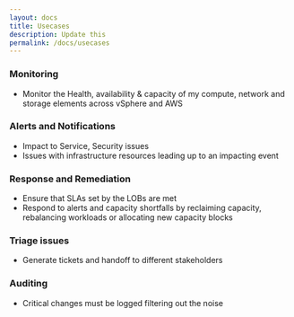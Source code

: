 ```yaml
---
layout: docs
title: Usecases
description: Update this
permalink: /docs/usecases
---
```


### Monitoring
- Monitor the Health, availability & capacity of my compute, network and storage elements across vSphere and AWS

### Alerts and Notifications
- Impact to Service, Security issues
- Issues with infrastructure resources leading up to an impacting event

### Response and Remediation
- Ensure that SLAs set by the LOBs are met
- Respond to alerts and capacity shortfalls by reclaiming capacity, rebalancing workloads or allocating new capacity blocks

### Triage issues 
- Generate tickets and handoff to different stakeholders

### Auditing
- Critical changes must be logged filtering out the noise
